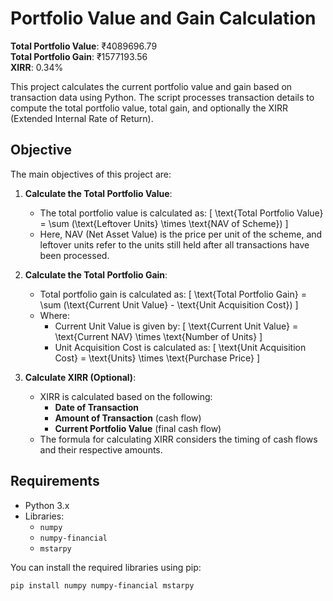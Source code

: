 # Portfolio Value and Gain Calculation

**Total Portfolio Value**: ₹4089696.79  
**Total Portfolio Gain**: ₹1577193.56  
**XIRR**: 0.34%  

This project calculates the current portfolio value and gain based on transaction data using Python. The script processes transaction details to compute the total portfolio value, total gain, and optionally the XIRR (Extended Internal Rate of Return).

## Objective

The main objectives of this project are:

1. **Calculate the Total Portfolio Value**:
   - The total portfolio value is calculated as:
     \[
     \text{Total Portfolio Value} = \sum (\text{Leftover Units} \times \text{NAV of Scheme})
     \]
   - Here, NAV (Net Asset Value) is the price per unit of the scheme, and leftover units refer to the units still held after all transactions have been processed.

2. **Calculate the Total Portfolio Gain**:
   - Total portfolio gain is calculated as:
     \[
     \text{Total Portfolio Gain} = \sum (\text{Current Unit Value} - \text{Unit Acquisition Cost})
     \]
   - Where:
     - Current Unit Value is given by:
       \[
       \text{Current Unit Value} = \text{Current NAV} \times \text{Number of Units}
       \]
     - Unit Acquisition Cost is calculated as:
       \[
       \text{Unit Acquisition Cost} = \text{Units} \times \text{Purchase Price}
       \]

3. **Calculate XIRR (Optional)**:
   - XIRR is calculated based on the following:
     - **Date of Transaction**
     - **Amount of Transaction** (cash flow)
     - **Current Portfolio Value** (final cash flow)
   - The formula for calculating XIRR considers the timing of cash flows and their respective amounts.

## Requirements

- Python 3.x
- Libraries:
  - `numpy`
  - `numpy-financial`
  - `mstarpy`

You can install the required libraries using pip:

```bash
pip install numpy numpy-financial mstarpy
